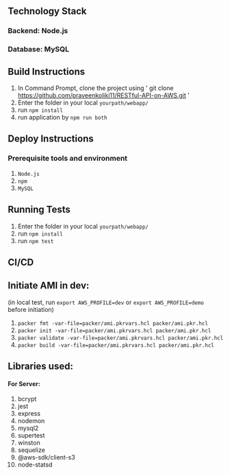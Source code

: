 
## Technology Stack

### Backend: Node.js
### Database: MySQL

## Build Instructions

1. In Command Prompt, clone the project using ' git clone https://github.com/praveenkoliki11/RESTful-API-on-AWS.git '
2. Enter the folder in your local `yourpath/webapp/`
3. run `npm install`
4. run application by `npm run both`

## Deploy Instructions
### Prerequisite tools and environment
1. `Node.js `
2. `npm `
3. `MySQL `

## Running Tests
1. Enter the folder in your local `yourpath/webapp/`
2. run `npm install`
3. run `npm test`

## CI/CD

## Initiate AMI in dev:

(in local test, run `export AWS_PROFILE=dev` or `export AWS_PROFILE=demo` before initiation)
1. `packer fmt -var-file=packer/ami.pkrvars.hcl packer/ami.pkr.hcl`
2. `packer init -var-file=packer/ami.pkrvars.hcl packer/ami.pkr.hcl`
3. `packer validate -var-file=packer/ami.pkrvars.hcl packer/ami.pkr.hcl`                                                            
4. `packer build -var-file=packer/ami.pkrvars.hcl packer/ami.pkr.hcl`  

## Libraries used:
#### For Server:
1. bcrypt
2. jest
3. express
4. nodemon
5. mysql2
6. supertest
7. winston
8. sequelize
9.  @aws-sdk/client-s3
10. node-statsd


